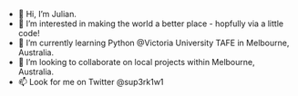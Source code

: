 - 👋 Hi, I’m Julian. 
- 👀 I’m interested in making the world a better place - hopfully via a little code! 
- 🌱 I’m currently learning Python @Victoria University TAFE in Melbourne, Australia. 
- 💞️ I’m looking to collaborate on local projects within Melbourne, Australia. 
- 📫 Look for me on Twitter @sup3rk1w1 

<!---
th3cr0wnju1z/th3cr0wnju1z is a ✨ special ✨ repository because its `README.md` (this file) appears on your GitHub profile.
You can click the Preview link to take a look at your changes.
--->

